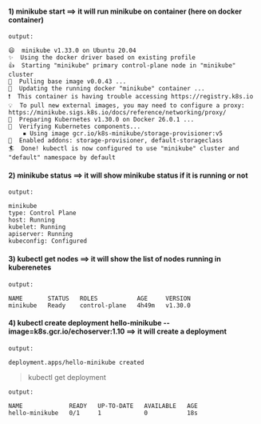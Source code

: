#### 1) minikube start  ==> it will run minikube on container (here on docker container)

```
output:

😄  minikube v1.33.0 on Ubuntu 20.04
✨  Using the docker driver based on existing profile
👍  Starting "minikube" primary control-plane node in "minikube" cluster
🚜  Pulling base image v0.0.43 ...
🏃  Updating the running docker "minikube" container ...
❗  This container is having trouble accessing https://registry.k8s.io
💡  To pull new external images, you may need to configure a proxy: https://minikube.sigs.k8s.io/docs/reference/networking/proxy/
🐳  Preparing Kubernetes v1.30.0 on Docker 26.0.1 ...
🔎  Verifying Kubernetes components...
    ▪ Using image gcr.io/k8s-minikube/storage-provisioner:v5
🌟  Enabled addons: storage-provisioner, default-storageclass
🏄  Done! kubectl is now configured to use "minikube" cluster and "default" namespace by default

```


#### 2) minikube status ==> it will show minikube status if it is running or not 

```
output:

minikube
type: Control Plane
host: Running
kubelet: Running
apiserver: Running
kubeconfig: Configured

```

#### 3) kubectl get nodes ==> it will show the list of nodes running in kuberenetes 

```
output:

NAME       STATUS   ROLES           AGE     VERSION
minikube   Ready    control-plane   4h49m   v1.30.0

```

#### 4) kubectl create deployment hello-minikube --image=k8s.gcr.io/echoserver:1.10 ==> it will create a deployment 

```
output:

deployment.apps/hello-minikube created
````
> kubectl get deployment

```
output:

NAME             READY   UP-TO-DATE   AVAILABLE   AGE
hello-minikube   0/1     1            0           18s

```
